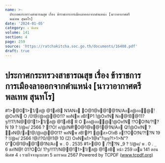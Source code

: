 ```yaml
---
name: >-
  ประกาศกระทรวงสาธารณสุข เรื่อง ข้าราชการการเมืองลาออกจากตำแหน่ง [นาวาอากาศตรี
  พลเทพ สุนทโร]
date: '2024-01-05'
category: ง พิเศษ
volume: 141
section: 4
page: 259
source: 'https://ratchakitcha.soc.go.th/documents/16408.pdf'
draft: true
---
```


# ประกาศกระทรวงสาธารณสุข เรื่อง ข้าราชการการเมืองลาออกจากตำแหน่ง [นาวาอากาศตรี พลเทพ สุนทโร]

#1>@01>1/ส@ @1สB N1ANอ O@1@ช@1@1N/Aอล@ออ@!ํ@Oห!N O /0!@/@อ@@0!1? พลNพ สB!P1 !ํ@Oห!N Nล@!B@11?ฐ/!!1?/N@@11>1/ส@ @1สB R O อล@ออ@!ํ@Oห!N !?OO!N/?!?N 19 ? !/@ค/ 2566 ? !?O! ค/@/N#็!O@1@ช@1@1N/Aอ Q!!ํ@Oห!N ? ลN@/อ!@/@อ@@0!1? พลNพ สB!P1 @ส>O!สB ล!?OO!N/?!?N 19 ? !/@ค/ 2566 !@/!?0/@!1@ 10 (2) OหNพ1>1@ช"?ญญ?!>1>N"?0"O@1@ช@1@1N/Aอ พ . 0 . 2535 #1>@0  /?!?N _9 ? !/@ค/ พ . 0 . `_` 6 ชล!N@! 01?OO/ 1?ฐ/!!1?/N@@11>1/ส@ @1สB หน้า 259 เลม 141 ตอนพิเศษ 4 ง ราชกิจจานุเบกษา 5 มกราคม 2567 Powered by TCPDF (www.tcpdf.org)
